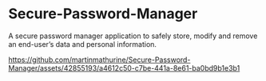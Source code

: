 # Secure-Password-Manager
A secure password manager application to safely store, modify and remove an end-user’s data and personal information.


https://github.com/martinmathurine/Secure-Password-Manager/assets/42855193/a4612c50-c7be-441a-8e61-ba0bd9b1e3b1

